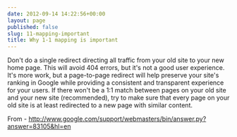 ```yaml
---
date: 2012-09-14 14:22:56+00:00
layout: page
published: false
slug: 11-mapping-important
title: Why 1-1 mapping is important
---
```


Don't do a single redirect directing all traffic from your old site to your new home page. This will avoid 404 errors, but it's not a good user experience. It's more work, but a page-to-page redirect will help preserve your site's ranking in Google while providing a consistent and transparent experience for your users. If there won't be a 1:1 match between pages on your old site and your new site (recommended), try to make sure that every page on your old site is at least redirected to a new page with similar content.

From - http://www.google.com/support/webmasters/bin/answer.py?answer=83105&hl=en
